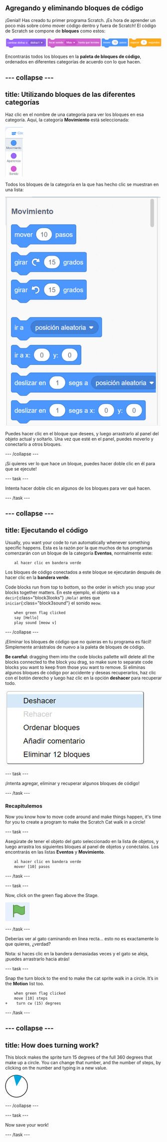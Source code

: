 ## Agregando y eliminando bloques de código

¡Genial! Has creado tu primer programa Scratch. ¡Es hora de aprender un poco más sobre cómo mover código dentro y fuera de Scratch! El código de Scratch se compone de **bloques** como estos:

![](images/code1.png)

Encontrarás todos los bloques en la **paleta de bloques de código**, ordenados en diferentes categorías de acuerdo con lo que hacen.

## \--- collapse \---

## title: Utilizando bloques de las diferentes categorías

Haz clic en el nombre de una categoría para ver los bloques en esa categoría. Aquí, la categoría **Movimiento** está seleccionada:

![](images/code2a.png)

Todos los bloques de la categoría en la que has hecho clic se muestran en una lista:

![](images/code2b.png)

Puedes hacer clic en el bloque que desees, y luego arrastrarlo al panel del objeto actual y soltarlo. Una vez que esté en el panel, puedes moverlo y conectarlo a otros bloques.

\--- /collapse \---

¡Si quieres ver lo que hace un bloque, puedes hacer doble clic en él para que se ejecute!

\--- task \---

Intenta hacer doble clic en algunos de los bloques para ver qué hacen.

\--- /task \---

## \--- collapse \---

## title: Ejecutando el código

Usually, you want your code to run automatically whenever something specific happens. Esta es la razón por la que muchos de tus programas comenzarán con un bloque de la categoría **Eventos**, normalmente este:

```blocks3
    al hacer clic en bandera verde
```

Los bloques de código conectados a este bloque se ejecutarán después de hacer clic en la **bandera verde**.

Code blocks run from top to bottom, so the order in which you snap your blocks together matters. En este ejemplo, el objeto va a `decir`{:class="block3looks"} `¡Hola!` antes que `iniciar`{:class="block3sound"} el sonido `meow`.

```blocks3
    when green flag clicked
    say [Hello]
    play sound [meow v]
```

\--- /collapse \---

¡Eliminar los bloques de código que no quieras en tu programa es fácil! Simplemente arrástralos de nuevo a la paleta de bloques de código.

**Be careful:** dragging them into the code blocks pallette will delete all the blocks connected to the block you drag, so make sure to separate code blocks you want to keep from those you want to remove. Si eliminas algunos bloques de código por accidente y deseas recuperarlos, haz clic con el botón derecho y luego haz clic en la opción **deshacer** para recuperar todo.

![](images/code6.png)

\--- task \---

¡Intenta agregar, eliminar y recuperar algunos bloques de código!

\--- /task \---

### Recapitulemos

Now you know how to move code around and make things happen, it's time for you to create a program to make the Scratch Cat walk in a circle!

\--- task \---

Asegúrate de tener el objeto del gato seleccionado en la lista de objetos, y luego arrastra los siguientes bloques al panel de objetos y conéctalos. Los encontrarás en las listas **Eventos** y **Movimiento**.

```blocks3
    al hacer clic en bandera verde
    mover [10] pasos
```

\--- /task \---

\--- task \---

Now, click on the green flag above the Stage.

![](images/code7.png)

\--- /task \---

Deberías ver al gato caminando en línea recta... esto no es exactamente lo que quieres, ¿verdad?

Nota: si haces clic en la bandera demasiadas veces y el gato se aleja, ¡puedes arrastrarlo hacia atrás!

\--- task \---

Snap the turn block to the end to make the cat sprite walk in a circle. It’s in the **Motion** list too.

```blocks3
    when green flag clicked
    move [10] steps
+    turn cw (15) degrees
```

\--- /task \---

## \--- collapse \---

## title: How does turning work?

This block makes the sprite turn 15 degrees of the full 360 degrees that make up a circle. You can change that number, and the number of steps, by clicking on the number and typing in a new value.

![](images/code9.png)

\--- /collapse \---

\--- task \---

Now save your work!

\--- /task \---